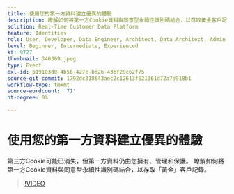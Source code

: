 ```yaml
---
title: 使用您的第一方資料建立優異的體驗
description: 瞭解如何將第一方Cookie資料與同意型永續性識別碼結合，以存取黃金客戶記錄。
solution: Real-Time Customer Data Platform
feature: Identities
role: User, Developer, Data Engineer, Architect, Data Architect, Admin, Leader
level: Beginner, Intermediate, Experienced
kt: 9727
thumbnail: 340369.jpeg
type: Event
exl-id: b19103d0-4b5b-427e-bd26-436f29c62f75
source-git-commit: 1792dc318643aec2c12613f621361d72a7a918b1
workflow-type: tm+mt
source-wordcount: '71'
ht-degree: 0%

---
```


# 使用您的第一方資料建立優異的體驗

第三方Cookie可能已消失，但第一方資料仍由您擁有、管理和保護。 瞭解如何將第一方Cookie資料與同意型永續性識別碼結合，以存取「黃金」客戶記錄。

>[!VIDEO](https://video.tv.adobe.com/v/340369/?quality=12&learn=on)
